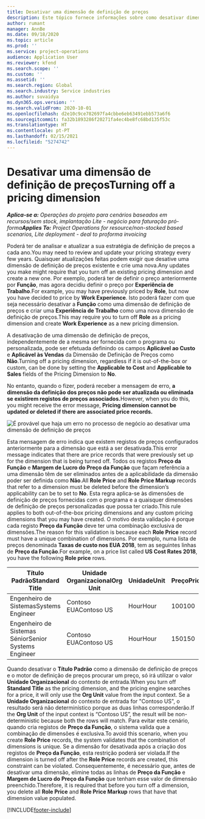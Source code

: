 ```yaml
---
title: Desativar uma dimensão de definição de preços
description: Este tópico fornece informações sobre como desativar dimensões de definição de preço.
author: rumant
manager: AnnBe
ms.date: 09/18/2020
ms.topic: article
ms.prod: ''
ms.service: project-operations
audience: Application User
ms.reviewer: kfend
ms.search.scope: ''
ms.custom: ''
ms.assetid: ''
ms.search.region: Global
ms.search.industry: Service industries
ms.author: suvaidya
ms.dyn365.ops.version: ''
ms.search.validFrom: 2020-10-01
ms.openlocfilehash: d2e10c9ce782697fa4cbbe6eb63491ebb573a6f6
ms.sourcegitcommit: fa32b1893286f20271fa4ec4be8fc68bd135f53c
ms.translationtype: HT
ms.contentlocale: pt-PT
ms.lasthandoff: 02/15/2021
ms.locfileid: "5274742"
---
```

# <a name="turning-off-a-pricing-dimension"></a><span data-ttu-id="a8919-103">Desativar uma dimensão de definição de preços</span><span class="sxs-lookup"><span data-stu-id="a8919-103">Turning off a pricing dimension</span></span>

<span data-ttu-id="a8919-104">_**Aplica-se a:** Operações do projeto para cenários baseados em recursos/sem stock, implantação Lite - negócio para faturação pró-forma_</span><span class="sxs-lookup"><span data-stu-id="a8919-104">_**Applies To:** Project Operations for resource/non-stocked based scenarios, Lite deployment - deal to proforma invoicing_</span></span>

<span data-ttu-id="a8919-105">Poderá ter de analisar e atualizar a sua estratégia de definição de preços a cada ano.</span><span class="sxs-lookup"><span data-stu-id="a8919-105">You may need to review and update your pricing strategy every few years.</span></span> <span data-ttu-id="a8919-106">Quaisquer atualizações feitas podem exigir que desative uma dimensão de definição de preços existente e crie uma nova.</span><span class="sxs-lookup"><span data-stu-id="a8919-106">Any updates you make might require that you turn off an existing pricing dimension and create a new one.</span></span> <span data-ttu-id="a8919-107">Por exemplo, poderá ter de definir o preço anteriormente por **Função**, mas agora decidiu definir o preço por **Experiência de Trabalho**.</span><span class="sxs-lookup"><span data-stu-id="a8919-107">For example, you may have previously priced by **Role**, but now you have decided to price by **Work Experience**.</span></span> <span data-ttu-id="a8919-108">Isto poderá fazer com que seja necessário desativar a **Função** como uma dimensão de definição de preços e criar uma **Experiência de Trabalho** como uma nova dimensão de definição de preços.</span><span class="sxs-lookup"><span data-stu-id="a8919-108">This may require you to turn off **Role** as a pricing dimension and create **Work Experience** as a new pricing dimension.</span></span> 

<span data-ttu-id="a8919-109">A desativação de uma dimensão de definição de preços, independentemente de a mesma ser fornecida com o programa ou personalizada, pode ser efetuada definindo os campos **Aplicável ao Custo** e **Aplicável às Vendas** da Dimensão de Definição de Preços como **Não**.</span><span class="sxs-lookup"><span data-stu-id="a8919-109">Turning off a pricing dimension, regardless if it is out-of-the-box or custom, can be done by setting the **Applicable to Cost** and **Applicable to Sales** fields of the Pricing Dimension to **No**.</span></span>

<span data-ttu-id="a8919-110">No entanto, quando o fizer, poderá receber a mensagem de erro, **a dimensão da definição dos preços não pode ser atualizada ou eliminada se existirem registos de preços associados.**</span><span class="sxs-lookup"><span data-stu-id="a8919-110">However, when you do this, you might receive the error message, **Pricing dimension cannot be updated or deleted if there are associated price records.**</span></span>

![É provável que haja um erro no processo de negócio ao desativar uma dimensão de definição de preços](media/Business-Process-Error.png)

<span data-ttu-id="a8919-112">Esta mensagem de erro indica que existem registos de preços configurados anteriormente para a dimensão que está a ser desativada.</span><span class="sxs-lookup"><span data-stu-id="a8919-112">This error message indicates that there are price records that were previously set up for the dimension that is being turned off.</span></span> <span data-ttu-id="a8919-113">Todos os registos **Preço da Função** e **Margem de Lucro do Preço da Função** que façam referência a uma dimensão têm de ser eliminados antes de a aplicabilidade da dimensão poder ser definida como **Não**.</span><span class="sxs-lookup"><span data-stu-id="a8919-113">All **Role Price** and **Role Price Markup** records that refer to a dimension must be deleted before the dimension’s applicability can be to set to **No**.</span></span> <span data-ttu-id="a8919-114">Esta regra aplica-se às dimensões de definição de preços fornecidas com o programa e a quaisquer dimensões de definição de preços personalizadas que possa ter criado.</span><span class="sxs-lookup"><span data-stu-id="a8919-114">This rule applies to both out-of-the-box pricing dimensions and any custom pricing dimensions that you may have created.</span></span> <span data-ttu-id="a8919-115">O motivo desta validação é porque cada registo **Preço da Função** deve ter uma combinação exclusiva de dimensões.</span><span class="sxs-lookup"><span data-stu-id="a8919-115">The reason for this validation is because each **Role Price** record must have a unique combination of dimensions.</span></span> <span data-ttu-id="a8919-116">Por exemplo, numa lista de preços denominada **Taxas de custo nos EUA 2018**, tem as seguintes linhas de **Preço da Função**.</span><span class="sxs-lookup"><span data-stu-id="a8919-116">For example, on a price list called **US Cost Rates 2018**, you have the following **Role price** rows.</span></span> 

| <span data-ttu-id="a8919-117">Título Padrão</span><span class="sxs-lookup"><span data-stu-id="a8919-117">Standard Title</span></span>         | <span data-ttu-id="a8919-118">Unidade Organizacional</span><span class="sxs-lookup"><span data-stu-id="a8919-118">Org Unit</span></span>    |<span data-ttu-id="a8919-119">Unidade</span><span class="sxs-lookup"><span data-stu-id="a8919-119">Unit</span></span>   |<span data-ttu-id="a8919-120">Preço</span><span class="sxs-lookup"><span data-stu-id="a8919-120">Price</span></span>  |<span data-ttu-id="a8919-121">Moeda</span><span class="sxs-lookup"><span data-stu-id="a8919-121">Currency</span></span>  |
| -----------------------|-------------|-------|-------|----------|
| <span data-ttu-id="a8919-122">Engenheiro de Sistemas</span><span class="sxs-lookup"><span data-stu-id="a8919-122">Systems Engineer</span></span>|<span data-ttu-id="a8919-123">Contoso EUA</span><span class="sxs-lookup"><span data-stu-id="a8919-123">Contoso US</span></span>|<span data-ttu-id="a8919-124">Hour</span><span class="sxs-lookup"><span data-stu-id="a8919-124">Hour</span></span>| <span data-ttu-id="a8919-125">100</span><span class="sxs-lookup"><span data-stu-id="a8919-125">100</span></span>|<span data-ttu-id="a8919-126">USD</span><span class="sxs-lookup"><span data-stu-id="a8919-126">USD</span></span>|
| <span data-ttu-id="a8919-127">Engenheiro de Sistemas Sénior</span><span class="sxs-lookup"><span data-stu-id="a8919-127">Senior Systems Engineer</span></span>|<span data-ttu-id="a8919-128">Contoso EUA</span><span class="sxs-lookup"><span data-stu-id="a8919-128">Contoso US</span></span>|<span data-ttu-id="a8919-129">Hour</span><span class="sxs-lookup"><span data-stu-id="a8919-129">Hour</span></span>| <span data-ttu-id="a8919-130">150</span><span class="sxs-lookup"><span data-stu-id="a8919-130">150</span></span>| <span data-ttu-id="a8919-131">USD</span><span class="sxs-lookup"><span data-stu-id="a8919-131">USD</span></span>|


<span data-ttu-id="a8919-132">Quando desativar o **Título Padrão** como a dimensão de definição de preços e o motor de definição de preços procurar um preço, só irá utilizar o valor **Unidade Organizacional** do contexto de entrada.</span><span class="sxs-lookup"><span data-stu-id="a8919-132">When you turn off **Standard Title** as the pricing dimension, and the pricing engine searches for a price, it will only use the **Org Unit** value from the input context.</span></span> <span data-ttu-id="a8919-133">Se a **Unidade Organizacional** do contexto de entrada for "Contoso US", o resultado será não determinístico porque as duas linhas corresponderão.</span><span class="sxs-lookup"><span data-stu-id="a8919-133">If the **Org Unit** of the input context is “Contoso US”, the result will be non-deterministic because both the rows will match.</span></span> <span data-ttu-id="a8919-134">Para evitar este cenário, quando cria registos de **Preço da Função**, o sistema valida que a combinação de dimensões é exclusiva.</span><span class="sxs-lookup"><span data-stu-id="a8919-134">To avoid this scenario, when you create **Role Price** records, the system validates that the combination of dimensions is unique.</span></span> <span data-ttu-id="a8919-135">Se a dimensão for desativada após a criação dos registos de **Preço da Função**, esta restrição poderá ser violada.</span><span class="sxs-lookup"><span data-stu-id="a8919-135">If the dimension is turned off after the **Role Price** records are created, this constraint can be violated.</span></span> <span data-ttu-id="a8919-136">Consequentemente, é necessário que, antes de desativar uma dimensão, elimine todas as linhas de **Preço da Função** e **Margem de Lucro do Preço da Função** que tenham esse valor de dimensão preenchido.</span><span class="sxs-lookup"><span data-stu-id="a8919-136">Therefore, it is required that before you turn off a dimension, you delete all **Role Price** and **Role Price Markup** rows that have that dimension value populated.</span></span>


[!INCLUDE[footer-include](../includes/footer-banner.md)]